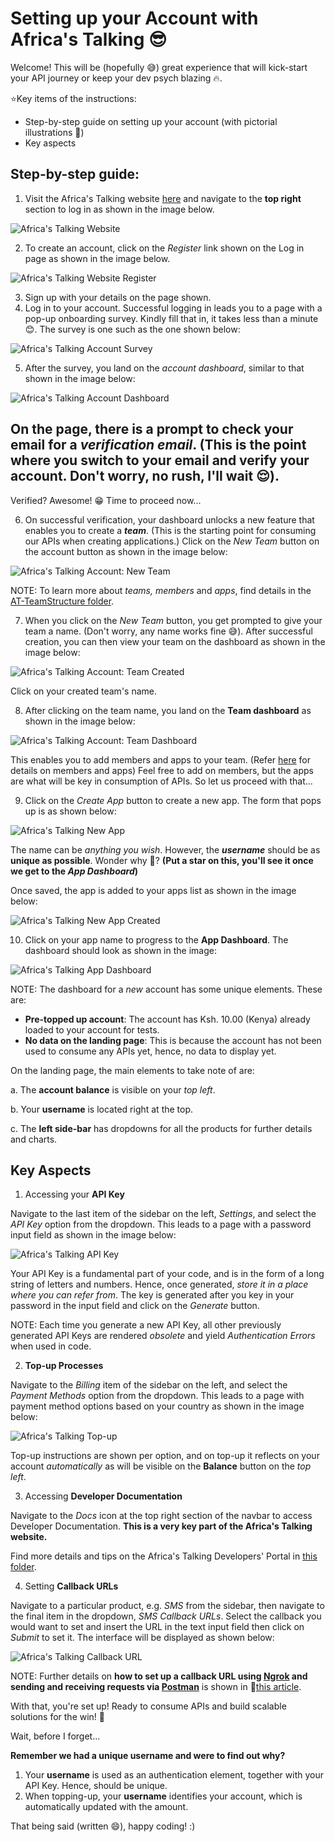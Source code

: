 # Setting up your Account with Africa's Talking :sunglasses:

Welcome! This will be (hopefully :sweat_smile:) great experience that will kick-start your API journey or keep your dev psych blazing :fire:.

:star:Key items of the instructions:
- Step-by-step guide on setting up your account (with pictorial illustrations :100:)
- Key aspects 

## Step-by-step guide:

1. Visit the Africa's Talking website [here](https://africastalking.com) and navigate to the **top right** section to log in as shown in the image below. 

![Africa's Talking Website](/at-accountsetup/at-imagesfolder/at-website.png)

2. To create an account, click on the *Register* link shown on the Log in page as shown in the image below.

![Africa's Talking Website Register](/at-accountsetup/at-imagesfolder/at-login.png)

3. Sign up with your details on the page shown. 
4. Log in to your account. Successful logging in leads you to a page with a pop-up onboarding survey. Kindly fill that in, it takes less than a minute :blush:. The survey is one such as the one shown below:

![Africa's Talking Account Survey](/at-accountsetup/at-imagesfolder/at-survey.png)

5. After the survey, you land on the *account dashboard*, similar to that shown in the image below:

![Africa's Talking Account Dashboard](/at-accountsetup/at-imagesfolder/at-verifyemail.png)

On the page, there is a prompt to check your email for a __*verification email*__. (This is the point where you switch to your email and verify your account. Don't worry, no rush, I'll wait :relieved:). 
---
Verified? Awesome! :grin: Time to proceed now...

6. On successful verification, your dashboard unlocks a new feature that enables you to create a __*team*__. (This is the starting point for consuming our APIs when creating applications.) Click on the *New Team* button on the account button as shown in the image below:

![Africa's Talking Account: New Team](/at-accountsetup/at-imagesfolder/at-newteam.png)

NOTE: To learn more about *teams, members* and *apps*, find details in the [AT-TeamStructure folder](/at-accountsetup/at-teamstructure/). 

7. When you click on the *New Team* button, you get prompted to give your team a name. (Don't worry, any name works fine :sweat_smile:). After successful creation, you can then view your team on the dashboard as shown in the image below:

![Africa's Talking Account: Team Created](/at-accountsetup/at-imagesfolder/at-newteamcreated.png)

Click on your created team's name.

8. After clicking on the team name, you land on the **Team dashboard** as shown in the image below:

![Africa's Talking Account: Team Dashboard](/at-accountsetup/at-imagesfolder/at-teamdashboard.png)

This enables you to add members and apps to your team. (Refer [here](/at-accountsetup/at-teamstructure/) for details on members and apps) Feel free to add on members, but the apps are what will be key in consumption of APIs. So let us proceed with that...

9. Click on the *Create App* button to create a new app. The form that pops up is as shown below:

![Africa's Talking New App](/at-accountsetup/at-imagesfolder/at-newapp.png)

The name can be *anything you wish*. However, the __*username*__ should be as **unique as possible**. Wonder why :thought_balloon:? **(Put a star on this, you'll see it once we get to the __*App Dashboard*__)**

Once saved, the app is added to your apps list as shown in the image below:

![Africa's Talking New App Created](/at-accountsetup/at-imagesfolder/at-appcreated.png)

10. Click on your app name to progress to the **App Dashboard**. The dashboard should look as shown in the image: 

![Africa's Talking App Dashboard](/at-accountsetup/at-imagesfolder/at-appdashboard.png)

NOTE: The dashboard for a *new* account has some unique elements. These are:

- **Pre-topped up account**: The account has Ksh. 10.00 (Kenya) already loaded to your account for tests.
- **No data on the landing page**: This is because the account has not been used to consume any APIs yet, hence, no data to display yet.

On the landing page, the main elements to take note of are:

a. The **account balance** is visible on your *top left*.

b. Your **username** is located right at the top.

c. The **left side-bar** has dropdowns for all the products for further details and charts.

## Key Aspects

1. Accessing your **API Key**

Navigate to the last item of the sidebar on the left, *Settings*, and select the *API Key* option from the dropdown. This leads to a page with a password input field as shown in the image below:

![Africa's Talking API Key](/at-accountsetup/at-imagesfolder/at-apikey.png)

Your API Key is a fundamental part of your code, and is in the form of a long string of letters and numbers. Hence, once generated, *store it in a place where you can refer from*. The key is generated after you key in your password in the input field and click on the *Generate* button. 

NOTE: Each time you generate a new API Key, all other previously generated API Keys are rendered *obsolete* and yield *Authentication Errors* when used in code. 

2. **Top-up Processes**

Navigate to the *Billing* item of the sidebar on the left, and select the *Payment Methods* option from the dropdown. This leads to a page with payment method options based on your country as shown in the image below:

![Africa's Talking Top-up](/at-accountsetup/at-imagesfolder/at-topup.png)

Top-up instructions are shown per option, and on top-up it reflects on your account *automatically* as will be visible on the **Balance** button on the *top left*. 

3. Accessing **Developer Documentation**

Navigate to the *Docs* icon at the top right section of the navbar to access Developer Documentation. **This is a very key part of the Africa's Talking website.**

Find more details and tips on the Africa's Talking Developers' Portal in [this folder](/at-developerdocs/).

4. Setting **Callback URLs**

Navigate to a particular product, e.g. *SMS* from the sidebar, then navigate to the final item in the dropdown, *SMS Callback URLs*. Select the callback you would want to set and insert the URL in the text input field then click on *Submit* to set it. The interface will be displayed as shown below:

![Africa's Talking Callback URL](/at-accountsetup/at-imagesfolder/at-callbackurl.png)

NOTE: Further details on **how to set up a callback URL using [Ngrok](https://ngrok.com/) and sending and receiving requests via [Postman](https://www.postman.com/)** is shown in :pencil:[this article](https://medium.com/africas-talking/how-to-send-data-and-receive-reports-using-africas-talking-apis-512720fe4d80).

With that, you're set up! Ready to consume APIs and build scalable solutions for the win! :muscle:


Wait, before I forget... 

**Remember we had a unique username and were to find out why?**

1. Your **username** is used as an authentication element, together with your API Key. Hence, should be unique.
2. When topping-up, your **username** identifies your account, which is automatically updated with the amount.

That being said (written :smile:), happy coding! :)